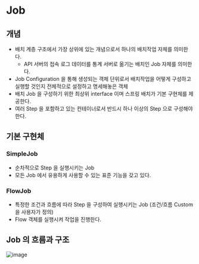 # Job

## 개념

- 배치 계층 구조에서 가장 상위에 있는 개념으로서 하나의 배치작업 자체를 의미한다.
  - API 서버의 접속 로그 데이터를 통계 서버로 옮기는 배치인 Job 자체를 의미한다.
- Job Configuration 을 통해 생성되는 객체 단위로서 배치작업을 어떻게 구성하고 실행할 것인지 전체적으로 설정하고 명세해놓은 객체
- 배치 Job 을 구성하기 위한 최상위 interface 이며 스프링 배치가 기본 구현체를 제공한다.
- 여러 Step 을 포함하고 있는 컨테이너로서 반드시 하나 이상의 Step 으로 구성해야한다.

## 기본 구현체

### SimpleJob

- 순차적으로 Step 을 실행시키는 Job 
- 모든 Job 에서 유용하게 사용할 수 있는 표준 기능을 갖고 있다.

### FlowJob 

- 특정한 조건과 흐름에 따라 Step 을 구성하여 실행시키는 Job (조건/흐름 Custom 을 사용자가 정의)
- Flow 객체를 실행시켜 작업을 진행한다.

## Job 의 흐름과 구조

![image](https://github.com/Sal-Mal/salmal-be/assets/53935439/ac2b2b37-867a-4fac-8532-54a6a918a5f4)


